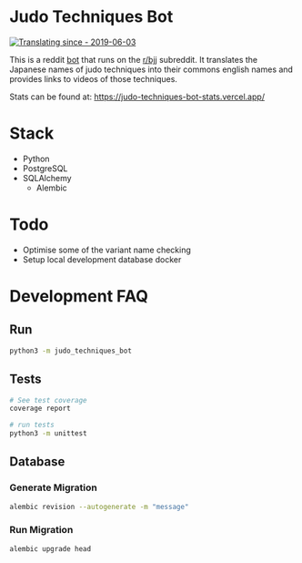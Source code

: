 # Judo Techniques Bot

[![Translating since - 2019-06-03](https://img.shields.io/badge/Translating_since-2019--06--03-2ea44f)](https://judo-techniques-bot-stats.vercel.app/)

This is a reddit [bot](https://www.reddit.com/user/JudoTechniquesBot/)
that runs on the [r/bjj](https://www.reddit.com/r/bjj/)
subreddit. It translates the Japanese names of judo techniques into their
commons english names and provides links to videos of those techniques.

Stats can be found at: https://judo-techniques-bot-stats.vercel.app/

# Stack

- Python
- PostgreSQL
- SQLAlchemy
  - Alembic

# Todo

- Optimise some of the variant name checking
- Setup local development database docker

# Development FAQ

## Run

```bash
python3 -m judo_techniques_bot
```

## Tests

```bash
# See test coverage
coverage report

# run tests
python3 -m unittest
```

## Database

### Generate Migration

```bash
alembic revision --autogenerate -m "message"
```

### Run Migration

```bash
alembic upgrade head
```
